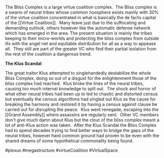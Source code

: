 

The Bliss Complex is a large virtue coalition complex.  The Bliss complex is a swarm of neural tribes whose common noosphere exists mainly with 30% of the virtue coalition concentrated in what is basically the de facto capital of the [[Virtue Coalition]].  Many leave just due to the suffocating and demanding outlook, others however like the automatic defense network which has emerged in the area. The present situation is mainly the tribes keeping to their micro-worlds and protecting the bliss complex from outside ills with the angel net and equitable distribution for all as a way to appease all.  They still are part of the greater VC who find their partial isolation from the rest of the coalition a dangerous trend.

**The Klus Scandal**

The great traitor Klus attempted to singlehandedly destabilize the whole Bliss Complex, doing so out of a disgust for the enlightenment those of the bliss complex had reached.  Klus broke the lines of the neural tribes, causing too much internal knowledge to spill out.  The shock and horror of what other neural tribes had been up to led to chaotic and distorted census but eventually the census algorithms had singled out Klus as the cause for breaking the harmony and restored it by having a census against clause be carried out for disrupting the peace.  Klus went renegade, escaping into the [[Grand Assembly]] where assassins are regularly sent.  Other VC members don't give much damn about Klus but the clout of the bliss complex meant a lot of anti-Klus action was taken.  After the Klus Scandal the Bliss Complex had to spend decades trying to find better ways to bridge the gaps of the neural tribes, however hard common ground had proven to be even with the shared dreams of some hypothetical commonality being found. 

#plexus 
#megastructure 
#virtueCoalition
#VirtualSpace 